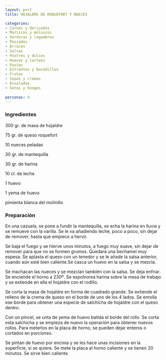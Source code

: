 ```yaml
---
layout: post
title: HOJALDRE DE ROQUEFORT Y NUECES

categories:
- Carnes y derivados
- Mariscos y moluscos
- Verduras y legumbres
- Pescados
- Arroces
- Salsas
- Postres y dulces
- Huevos y lacteos
- Pastas
- Entrantes y bocadillos
- Frutas
- Sopas y cremas
- Ensaladas
- Setas y hongos
 
personas: 4 
---
```

<h3>Ingredientes</h3>
300 gr. de masa de hojaldre

75 gr. de queso roquefort

10 nueces peladas

30 gr. de mantequilla

30 gr. de harina

10 cl. de leche

1 huevo

1 yema de huevo

pimienta blanca del molinillo

<h3>Preparación</h3>
En una cazuela, se pone a fundir la mantequilla, se echa la harina en lluvia y se remueve con la varilla. Se le va añadiendo leche, poco a poco, sin dejar de remover, hasta que empiece a hervir.

Se baja el fuego y se hierve unos minutos, a fuego muy suave, sin dejar de remover para que no se formen grumos. Quedará una bechamel muy espesa. Se aplasta el queso con un tenedor y se le añade la salsa anterior, cuando aún esté bien caliente.Se casca un huevo en la salsa y se mezcla.

Se machacan las nueces y se mezclan también con la salsa. Se deja enfriar. Se enciende el horno a 230&ordm;. Se espolvorea harina sobre la mesa de trabajo y se extiende en ella el hojaldre con el rodillo.

Se corta la masa de hojaldre en forma de cuadrado grande. Se extiende el relleno de la crema de queso en el borde de uno de los 4 lados. Se enrolla ese borde para obtener una especie de salchicha de hojaldre con el queso dentro.

Con un pincel, se unta de yema de huevo batida el borde del rollo. Se corta esta salchicha y se empieza de nuevo la operación para obtener nuevos rollos. Para meterlos en la placa de horno, se pueden dejar enteros o cortados en porciones.

Se pintan de huevo por encima y se les hace unas incisiones en la superficie, si se quiere. Se mete la placa al horno caliente y se tienen 20 minutos. Se sirve bien caliente.

